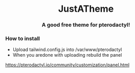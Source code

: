 <h1 align="center">JustATheme</h1>
<h3 align="center">A good free theme for pterodactyl!</h3>

<h3 align="left">How to install</h3>

- Upload tailwind.config.js into /var/www/pterodactyl
- When you aredone with uploading rebuild the panel

https://pterodactyl.io/community/customization/panel.html
